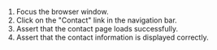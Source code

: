 1. Focus the browser window.
2. Click on the "Contact" link in the navigation bar.
3. Assert that the contact page loads successfully.
4. Assert that the contact information is displayed correctly.